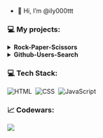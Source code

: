 - 👋 Hi, I’m @ily000ttt
### 💻   My projects:

<details><summary><b>Rock-Paper-Scissors</b></summary>
  <ul>
     <li><a href="https://ily000ttt.github.io/Rock-Paper-Scissor/">Click here!</a></li>
  </ul>
</details>
<details><summary><b>Github-Users-Search</b></summary>
  <ul>
     <li><a href="https://ily000ttt.github.io/Github-Users-Search/">Click here!</a></li>
  </ul>
</details>


### 💻 Tech Stack:
![HTML](https://img.shields.io/badge/HTML5-E34F26?style=for-the-badge&logo=html5&logoColor=white)&nbsp;
![CSS](https://img.shields.io/badge/CSS3-1572B6?style=for-the-badge&logo=css3&logoColor=white)&nbsp;
![JavaScript](https://img.shields.io/badge/JavaScript-323330?style=for-the-badge&logo=javascript&logoColor=F7DF1E)&nbsp;
### 📈 Codewars:
<img src='https://www.codewars.com/users/ily000ttt/badges/large'>



